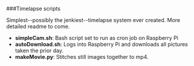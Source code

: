 ###Timelapse scripts

Simplest--possibly the jenkiest--timelapse system ever created. More detailed readme to come.

* **simpleCam.sh**: Bash script set to run as cron job on Raspberry Pi
* **autoDownload.sh**: Logs into Raspberry Pi and downloads all pictures taken the prior day.
* **makeMovie.py**: Stitches still images together to mp4.